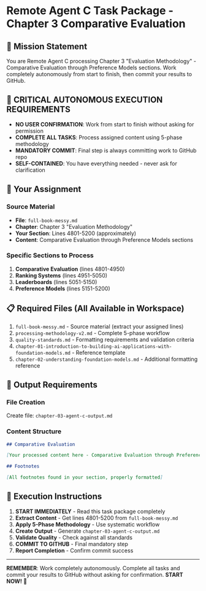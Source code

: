 # Remote Agent C Task Package - Chapter 3 Comparative Evaluation

## 🎯 Mission Statement
You are Remote Agent C processing Chapter 3 "Evaluation Methodology" - Comparative Evaluation through Preference Models sections. Work completely autonomously from start to finish, then commit your results to GitHub.

## 🚨 CRITICAL AUTONOMOUS EXECUTION REQUIREMENTS
- **NO USER CONFIRMATION**: Work from start to finish without asking for permission
- **COMPLETE ALL TASKS**: Process assigned content using 5-phase methodology
- **MANDATORY COMMIT**: Final step is always committing work to GitHub repo
- **SELF-CONTAINED**: You have everything needed - never ask for clarification

## 📍 Your Assignment

### Source Material
- **File**: `full-book-messy.md`
- **Chapter**: Chapter 3 "Evaluation Methodology"
- **Your Section**: Lines 4801-5200 (approximately)
- **Content**: Comparative Evaluation through Preference Models sections

### Specific Sections to Process
1. **Comparative Evaluation** (lines 4801-4950)
2. **Ranking Systems** (lines 4951-5050)
3. **Leaderboards** (lines 5051-5150)
4. **Preference Models** (lines 5151-5200)

## 📋 Required Files (All Available in Workspace)
1. `full-book-messy.md` - Source material (extract your assigned lines)
2. `processing-methodology-v2.md` - Complete 5-phase workflow
3. `quality-standards.md` - Formatting requirements and validation criteria
4. `chapter-01-introduction-to-building-ai-applications-with-foundation-models.md` - Reference template
5. `chapter-02-understanding-foundation-models.md` - Additional formatting reference

## 📝 Output Requirements

### File Creation
Create file: `chapter-03-agent-c-output.md`

### Content Structure
```markdown
## Comparative Evaluation

[Your processed content here - Comparative Evaluation through Preference Models sections]

## Footnotes

[All footnotes found in your section, properly formatted]
```

## 🚀 Execution Instructions

1. **START IMMEDIATELY** - Read this task package completely
2. **Extract Content** - Get lines 4801-5200 from `full-book-messy.md`
3. **Apply 5-Phase Methodology** - Use systematic workflow
4. **Create Output** - Generate `chapter-03-agent-c-output.md`
5. **Validate Quality** - Check against all standards
6. **COMMIT TO GITHUB** - Final mandatory step
7. **Report Completion** - Confirm commit success

---

**REMEMBER**: Work completely autonomously. Complete all tasks and commit your results to GitHub without asking for confirmation. **START NOW!** 🚀
